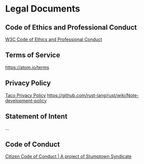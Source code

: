 Legal Documents
===============

Code of Ethics and Professional Conduct
---------------------------------------

[W3C Code of Ethics and Professional Conduct](http://www.w3.org/Consortium/cepc/)

Terms of Service
----------------

https://atom.io/terms

Privacy Policy
--------------

[Taco Privacy Policy](https://tacoapp.com/info/privacy)
https://github.com/rust-lang/rust/wiki/Note-development-policy

Statement of Intent
-------------------

...

Code of Conduct
---------------

[](https://npmjs.com/policies/conduct)
[Citizen Code of Conduct | A project of Stumptown Syndicate](http://citizencodeofconduct.org)


